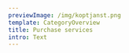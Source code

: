 ```yaml
---
previewImage: /img/koptjanst.png
template: CategoryOverview
title: Purchase services
intro: Text
---
```

